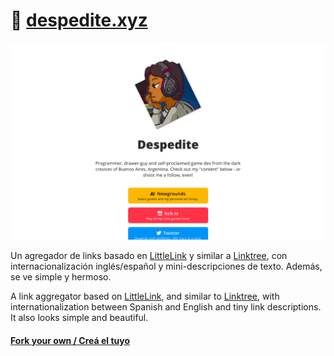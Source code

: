 # 🔗 [despedite.xyz](https://despedite.xyz)

![](https://raw.githubusercontent.com/despedite/xyz/main/images/thumb.png)

Un agregador de links basado en [LittleLink](https://github.com/sethcottle/littlelink) y similar a [Linktree](https://linktr.ee/), con internacionalización inglés/español y mini-descripciones de texto. Además, se ve simple y hermoso.

A link aggregator based on [LittleLink](https://github.com/sethcottle/littlelink), and similar to [Linktree](https://linktr.ee/), with internationalization between Spanish and English and tiny link descriptions. It also looks simple and beautiful.

#### [Fork your own / Creá el tuyo](https://github.com/sethcottle/littlelink)
